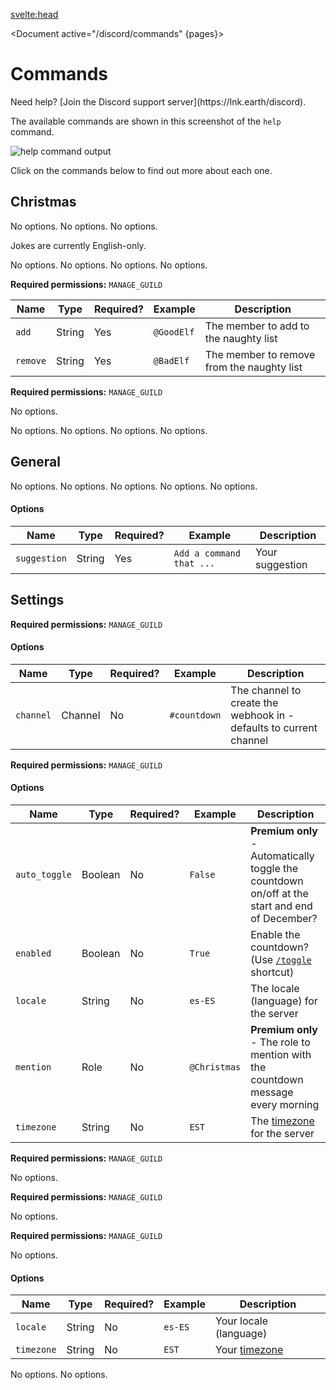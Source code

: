<script>
	import Document from '../../components/Document.svelte';
	import Question from '../../components/Admonitions/Question.svelte';
	import Accordion from '../../components/Accordion/Accordion.svelte';
	import AccordionItem from '../../components/Accordion/AccordionItem.svelte';
	import { getContext, onMount } from 'svelte';
	import { open } from '../../components/Accordion/stores';

	onMount(() => {
		console.log($open)
		open.set(document.location.hash.slice(1) ?? null);
		console.log($open)
	});

	let pages = getContext('pages');
</script>

<svelte:head>

<title>Commands • Christmas Countdown</title>
<meta name="title" content="Commands • Christmas Countdown" />
<meta name="og:title" content="Commands • Christmas Countdown" />
<meta name="twitter:title" content="Commands • Christmas Countdown" />
<meta name="description" content="View the Christmas Countdown Discord bot's commands." />
<meta name="og:description" content="View the Christmas Countdown Discord bot's commands." />
<meta name="twitter:description" content="View the Christmas Countdown Discord bot's commands." />
</svelte:head>

<Document active="/discord/commands" {pages}>

# Commands

<Question title="Help">
Need help? [Join the Discord support server](https://lnk.earth/discord).
</Question>

The available commands are shown in this screenshot of the `help` command.

![`help` command output](https://static.eartharoid.me/sharex/21/10/bot-help-cmd.png)

Click on the commands below to find out more about each one.

<Accordion prefix="/">

## Christmas

<AccordionItem name="days" description="Get the number of days left until Christmas in your timezone">
No options.
</AccordionItem>

<AccordionItem name="hours" description="Get the number of hours left until Christmas in your timezone">
No options.
</AccordionItem>

<AccordionItem name="joke" description="Get a random one of over 100 Christmas jokes">
No options.

Jokes are currently English-only.
</AccordionItem>

<AccordionItem name="minutes" description="Get the number of minutes left until Christmas in your timezone">
No options.
</AccordionItem>

<AccordionItem name="months" description="Get the number of months left until Christmas in your timezone">
No options.
</AccordionItem>

<AccordionItem name="radio" description="Get the link to add the Christmas Radio bot to your server">
No options.
</AccordionItem>

<AccordionItem name="seconds" description="Get the number of seconds left until Christmas in your timezone">
No options.
</AccordionItem>

<AccordionItem name="secret-santa blacklist" description="Manage the naughty list">

**Required permissions:** `MANAGE_GUILD`

|Name|Type|Required?|Example|Description|
|-|-|-|-|-|
|`add`|String|Yes|`@GoodElf`|The member to add to the naughty list|
|`remove`|String|Yes|`@BadElf`|The member to remove from the naughty list|

</AccordionItem>

<AccordionItem name="secret-santa list" description="Check who each participant is assigned to">

**Required permissions:** `MANAGE_GUILD`

No options.

</AccordionItem>

<AccordionItem name="secret-santa show" description="See who you need to give a gift to">
No options.
</AccordionItem>

<AccordionItem name="total" description="Get the total time left until Christmas in your timezone">
No options.
</AccordionItem>

<AccordionItem name="weekday" description="Get the day of the week that Christmas Day is on">
No options.
</AccordionItem>

<AccordionItem name="weeks" description="Get the number of weeks left until Christmas in your timezone">
No options.
</AccordionItem>

## General

<AccordionItem name="donate" description="Donate to unlock additional features">
No options.
</AccordionItem>

<AccordionItem name="help" description="List the available commands">
No options.
</AccordionItem>

<AccordionItem name="info" description="Get information and statistics about the bot (link the stats dashboard)">
No options.
</AccordionItem>

<AccordionItem name="invite" description="Add the bot to your own Discord server">
No options.
</AccordionItem>

<AccordionItem name="ping" description="Get connection information">
No options.
</AccordionItem>

<AccordionItem name="suggest" description="Submit a suggestion">

#### Options

|Name|Type|Required?|Example|Description|
|-|-|-|-|-|
|`suggestion`|String|Yes|`Add a command that ...`|Your suggestion|

</AccordionItem>

## Settings

<AccordionItem name="countdown" description="Create the countdown webhook">

**Required permissions:** `MANAGE_GUILD`

#### Options

|Name|Type|Required?|Example|Description|
|-|-|-|-|-|
|`channel`|Channel|No|`#countdown`|The channel to create the webhook in - defaults to current channel|

</AccordionItem>

<AccordionItem name="server set" description="Update your server's settings (timezone, locale etc)">

**Required permissions:** `MANAGE_GUILD`

#### Options

|Name|Type|Required?|Example|Description|
|-|-|-|-|-|
|`auto_toggle`|Boolean|No|`False`|**Premium only** - Automatically toggle the countdown on/off at the start and end of December?|
|`enabled`|Boolean|No|`True`|Enable the countdown? (Use [`/toggle`](#toggle) shortcut)|
|`locale`|String|No|`es-ES`|The locale (language) for the server|
|`mention`|Role|No|`@Christmas`|**Premium only** - The role to mention with the countdown message every morning|
|`timezone`|String|No|`EST`|The [timezone](./timezones) for the server|

</AccordionItem>

<AccordionItem name="server reset" description="Reset your server's settings (timezone, locale etc)">

**Required permissions:** `MANAGE_GUILD`

No options.
</AccordionItem>

<AccordionItem name="server view" description="View your server's settings (timezone, locale etc)">

**Required permissions:** `MANAGE_GUILD`

No options.
</AccordionItem>

<AccordionItem name="toggle" description="Toggle the countdown on/off (same as `enabled` server setting)">

**Required permissions:** `MANAGE_GUILD`

No options.
</AccordionItem>

<AccordionItem name="user set" description="View your personal settings (timezone, locale etc)">

#### Options

|Name|Type|Required?|Example|Description|
|-|-|-|-|-|
|`locale`|String|No|`es-ES`|Your locale (language)|
|`timezone`|String|No|`EST`|Your [timezone](./timezones)|

</AccordionItem>

<AccordionItem name="user reset" description="Reset your personal settings (timezone, locale etc)">
No options.
</AccordionItem>

<AccordionItem name="user view" description="View your personal settings (timezone, locale etc)">
No options.
</AccordionItem>

</Accordion>

</Document>
